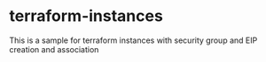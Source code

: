 # terraform-instances

This is a sample for terraform instances with security group and EIP creation and association 

